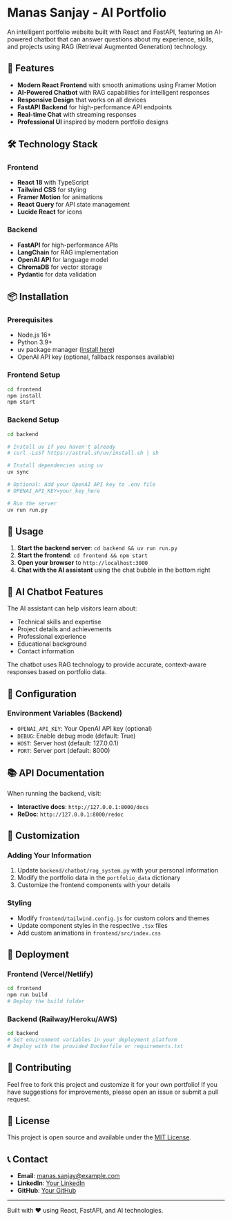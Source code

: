# Manas Sanjay - AI Portfolio

An intelligent portfolio website built with React and FastAPI, featuring an AI-powered chatbot that can answer questions about my experience, skills, and projects using RAG (Retrieval Augmented Generation) technology.

## 🚀 Features

- **Modern React Frontend** with smooth animations using Framer Motion
- **AI-Powered Chatbot** with RAG capabilities for intelligent responses
- **Responsive Design** that works on all devices
- **FastAPI Backend** for high-performance API endpoints
- **Real-time Chat** with streaming responses
- **Professional UI** inspired by modern portfolio designs

## 🛠️ Technology Stack

### Frontend
- **React 18** with TypeScript
- **Tailwind CSS** for styling
- **Framer Motion** for animations
- **React Query** for API state management
- **Lucide React** for icons

### Backend
- **FastAPI** for high-performance APIs
- **LangChain** for RAG implementation
- **OpenAI API** for language model
- **ChromaDB** for vector storage
- **Pydantic** for data validation

## 📦 Installation

### Prerequisites
- Node.js 16+ 
- Python 3.9+
- uv package manager ([install here](https://docs.astral.sh/uv/getting-started/installation/))
- OpenAI API key (optional, fallback responses available)

### Frontend Setup
```bash
cd frontend
npm install
npm start
```

### Backend Setup
```bash
cd backend

# Install uv if you haven't already
# curl -LsSf https://astral.sh/uv/install.sh | sh

# Install dependencies using uv
uv sync

# Optional: Add your OpenAI API key to .env file
# OPENAI_API_KEY=your_key_here

# Run the server
uv run run.py
```

## 🎯 Usage

1. **Start the backend server**: `cd backend && uv run run.py`
2. **Start the frontend**: `cd frontend && npm start`
3. **Open your browser** to `http://localhost:3000`
4. **Chat with the AI assistant** using the chat bubble in the bottom right

## 🤖 AI Chatbot Features

The AI assistant can help visitors learn about:
- Technical skills and expertise
- Project details and achievements
- Professional experience
- Educational background
- Contact information

The chatbot uses RAG technology to provide accurate, context-aware responses based on portfolio data.

## 🔧 Configuration

### Environment Variables (Backend)
- `OPENAI_API_KEY`: Your OpenAI API key (optional)
- `DEBUG`: Enable debug mode (default: True)
- `HOST`: Server host (default: 127.0.0.1)
- `PORT`: Server port (default: 8000)

## 📚 API Documentation

When running the backend, visit:
- **Interactive docs**: `http://127.0.0.1:8000/docs`
- **ReDoc**: `http://127.0.0.1:8000/redoc`

## 🎨 Customization

### Adding Your Information
1. Update `backend/chatbot/rag_system.py` with your personal information
2. Modify the portfolio data in the `portfolio_data` dictionary
3. Customize the frontend components with your details

### Styling
- Modify `frontend/tailwind.config.js` for custom colors and themes
- Update component styles in the respective `.tsx` files
- Add custom animations in `frontend/src/index.css`

## 🚀 Deployment

### Frontend (Vercel/Netlify)
```bash
cd frontend
npm run build
# Deploy the build folder
```

### Backend (Railway/Heroku/AWS)
```bash
cd backend
# Set environment variables in your deployment platform
# Deploy with the provided Dockerfile or requirements.txt
```

## 🤝 Contributing

Feel free to fork this project and customize it for your own portfolio! If you have suggestions for improvements, please open an issue or submit a pull request.

## 📄 License

This project is open source and available under the [MIT License](LICENSE).

## 📞 Contact

- **Email**: manas.sanjay@example.com
- **LinkedIn**: [Your LinkedIn](https://linkedin.com/in/your-profile)
- **GitHub**: [Your GitHub](https://github.com/your-username)

---

Built with ❤️ using React, FastAPI, and AI technologies.
